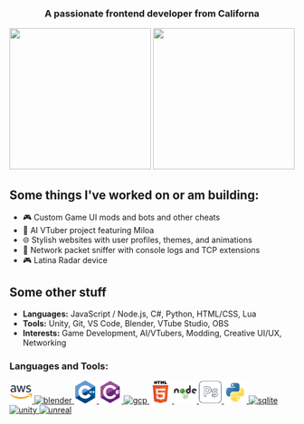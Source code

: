 <h3 align="center">A passionate frontend developer from Californa</h3> <img src="https://i0.wp.com/64.media.tumblr.com/4e8672fa3b1c56bab960c0d23da87bf4/a43de2612436b61a-fd/s540x810/92883b6b45ad3f1e404ea70bd58d5f829f4b7582.gifv" align="right" width="250" height="250"/> 
<img src="https://i0.wp.com/64.media.tumblr.com/4e8672fa3b1c56bab960c0d23da87bf4/a43de2612436b61a-fd/s540x810/92883b6b45ad3f1e404ea70bd58d5f829f4b7582.gifv"  width="250" height="250"/>


  Some things I've worked on or am building:
  -------------------------------------------
- 🎮 Custom Game UI mods and bots and other cheats        
- 🤖 AI VTuber project featuring Miloa 
- 🌐 Stylish websites with user profiles, themes, and animations
- 📡 Network packet sniffer with console logs and TCP extensions
- 🎮 Latina Radar device 
  

Some other stuff
---------------------------------------------
  - **Languages:** JavaScript / Node.js, C#, Python, HTML/CSS, Lua
- **Tools:** Unity, Git, VS Code, Blender, VTube Studio, OBS
- **Interests:** Game Development, AI/VTubers, Modding, Creative UI/UX, Networking


                                
<h3 align="left">Languages and Tools:</h3>
<p align="left"> <a href="https://aws.amazon.com" target="_blank" rel="noreferrer"> <img src="https://raw.githubusercontent.com/devicons/devicon/master/icons/amazonwebservices/amazonwebservices-original-wordmark.svg" alt="aws" width="40" height="40"/> </a> <a href="https://www.blender.org/" target="_blank" rel="noreferrer"> <img src="https://download.blender.org/branding/community/blender_community_badge_white.svg" alt="blender" width="40" height="40"/> </a> <a href="https://www.w3schools.com/cpp/" target="_blank" rel="noreferrer"> <img src="https://raw.githubusercontent.com/devicons/devicon/master/icons/cplusplus/cplusplus-original.svg" alt="cplusplus" width="40" height="40"/> </a> <a href="https://www.w3schools.com/cs/" target="_blank" rel="noreferrer"> <img src="https://raw.githubusercontent.com/devicons/devicon/master/icons/csharp/csharp-original.svg" alt="csharp" width="40" height="40"/> </a> <a href="https://cloud.google.com" target="_blank" rel="noreferrer"> <img src="https://www.vectorlogo.zone/logos/google_cloud/google_cloud-icon.svg" alt="gcp" width="40" height="40"/> </a> <a href="https://www.w3.org/html/" target="_blank" rel="noreferrer"> <img src="https://raw.githubusercontent.com/devicons/devicon/master/icons/html5/html5-original-wordmark.svg" alt="html5" width="40" height="40"/> </a> <a href="https://nodejs.org" target="_blank" rel="noreferrer"> <img src="https://raw.githubusercontent.com/devicons/devicon/master/icons/nodejs/nodejs-original-wordmark.svg" alt="nodejs" width="40" height="40"/> </a> <a href="https://www.photoshop.com/en" target="_blank" rel="noreferrer"> <img src="https://raw.githubusercontent.com/devicons/devicon/master/icons/photoshop/photoshop-line.svg" alt="photoshop" width="40" height="40"/> </a> <a href="https://www.python.org" target="_blank" rel="noreferrer"> <img src="https://raw.githubusercontent.com/devicons/devicon/master/icons/python/python-original.svg" alt="python" width="40" height="40"/> </a> <a href="https://www.sqlite.org/" target="_blank" rel="noreferrer"> <img src="https://www.vectorlogo.zone/logos/sqlite/sqlite-icon.svg" alt="sqlite" width="40" height="40"/> </a> <a href="https://unity.com/" target="_blank" rel="noreferrer"> <img src="https://www.vectorlogo.zone/logos/unity3d/unity3d-icon.svg" alt="unity" width="40" height="40"/> </a> <a href="https://unrealengine.com/" target="_blank" rel="noreferrer"> <img src="https://raw.githubusercontent.com/kenangundogan/fontisto/036b7eca71aab1bef8e6a0518f7329f13ed62f6b/icons/svg/brand/unreal-engine.svg" alt="unreal" width="40" height="40"/> </a> </p>
